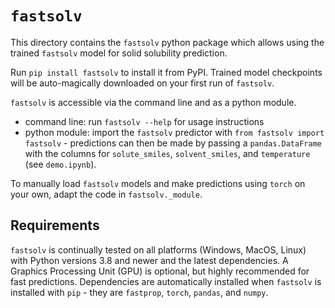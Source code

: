 # `fastsolv`
This directory contains the `fastsolv` python package which allows using the trained `fastsolv` model for solid solubility prediction.

Run `pip install fastsolv` to install it from PyPI.
Trained model checkpoints will be auto-magically downloaded on your first run of `fastsolv`.

`fastsolv` is accessible via the command line and as a python module.
 - command line: run `fastsolv --help` for usage instructions
 - python module: import the `fastsolv` predictor with `from fastsolv import fastsolv` - predictions can then be made by passing a `pandas.DataFrame` with the columns for `solute_smiles`, `solvent_smiles`, and `temperature` (see `demo.ipynb`).

To manually load `fastsolv` models and make predictions using `torch` on your own, adapt the code in `fastsolv._module`.

## Requirements
`fastsolv` is continually tested on all platforms (Windows, MacOS, Linux) with Python versions 3.8 and newer and the latest dependencies.
A Graphics Processing Unit (GPU) is optional, but highly recommended for fast predictions.
Dependencies are automatically installed when `fastsolv` is installed with `pip` - they are `fastprop`, `torch`, `pandas`, and `numpy`.
